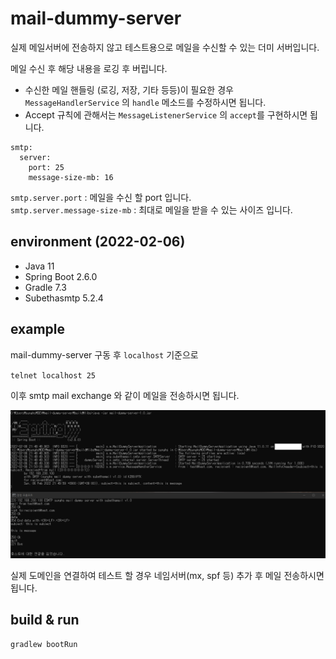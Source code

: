 # mail-dummy-server

실제 메일서버에 전송하지 않고 테스트용으로 메일을 수신할 수 있는 더미 서버입니다.

메일 수신 후 해당 내용을 로깅 후 버립니다. 

- 수신한 메일 핸들링 (로깅, 저장, 기타 등등)이 필요한 경우 `MessageHandlerService` 의 `handle` 메소드를 수정하시면 됩니다.
- Accept 규칙에 관해서는 `MessageListenerService` 의 `accept`를 구현하시면 됩니다.


```
smtp:
  server:
    port: 25
    message-size-mb: 16
```
`smtp.server.port` : 메일을 수신 할 port 입니다.  
`smtp.server.message-size-mb` : 최대로 메일을 받을 수 있는 사이즈 입니다.


## environment (2022-02-06)
- Java 11
- Spring Boot 2.6.0
- Gradle 7.3
- Subethasmtp 5.2.4

## example
mail-dummy-server 구동 후 `localhost` 기준으로

`telnet localhost 25`

이후 smtp mail exchange 와 같이 메일을 전송하시면 됩니다.

![](./img/example.png)

실제 도메인을 연결하여 테스트 할 경우 네임서버(mx, spf 등) 추가 후 메일 전송하시면 됩니다.

## build & run
```
gradlew bootRun
```